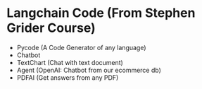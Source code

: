 # Langchain Code (From Stephen Grider Course)

- Pycode (A Code Generator of any language)
- Chatbot
- TextChart (Chat with text document)
- Agent (OpenAI: Chatbot from our ecommerce db)
- PDFAI (Get answers from any PDF)
